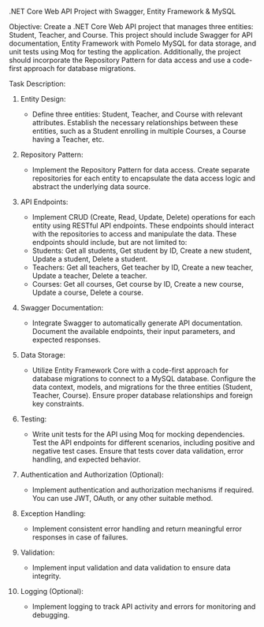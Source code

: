 ﻿.NET Core Web API Project with Swagger, Entity Framework & MySQL

Objective:
Create a .NET Core Web API project that manages three entities: Student, Teacher, and Course. This project should include Swagger for API documentation, Entity Framework with Pomelo MySQL for data storage, and unit tests using Moq for testing the application. Additionally, the project should incorporate the Repository Pattern for data access and use a code-first approach for database migrations.

Task Description:

1. Entity Design:
   - Define three entities: Student, Teacher, and Course with relevant attributes. Establish the necessary relationships between these entities, such as a Student enrolling in multiple Courses, a Course having a Teacher, etc.

2. Repository Pattern:
   - Implement the Repository Pattern for data access. Create separate repositories for each entity to encapsulate the data access logic and abstract the underlying data source.

3. API Endpoints:
   - Implement CRUD (Create, Read, Update, Delete) operations for each entity using RESTful API endpoints. These endpoints should interact with the repositories to access and manipulate the data. These endpoints should include, but are not limited to:
    - Students: Get all students, Get student by ID, Create a new student, Update a student, Delete a student.
    - Teachers: Get all teachers, Get teacher by ID, Create a new teacher, Update a teacher, Delete a teacher.
    - Courses: Get all courses, Get course by ID, Create a new course, Update a course, Delete a course.

4. Swagger Documentation:
   - Integrate Swagger to automatically generate API documentation. Document the available endpoints, their input parameters, and expected responses.

5. Data Storage:
   - Utilize Entity Framework Core with a code-first approach for database migrations to connect to a MySQL database. Configure the data context, models, and migrations for the three entities (Student, Teacher, Course). Ensure proper database relationships and foreign key constraints.

6. Testing:
   - Write unit tests for the API using Moq for mocking dependencies. Test the API endpoints for different scenarios, including positive and negative test cases. Ensure that tests cover data validation, error handling, and expected behavior.

7. Authentication and Authorization (Optional):
   - Implement authentication and authorization mechanisms if required. You can use JWT, OAuth, or any other suitable method.

8. Exception Handling:
   - Implement consistent error handling and return meaningful error responses in case of failures.

9. Validation:
   - Implement input validation and data validation to ensure data integrity.

10. Logging (Optional):
    - Implement logging to track API activity and errors for monitoring and debugging.
